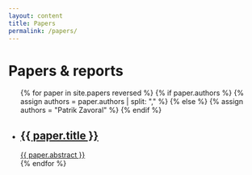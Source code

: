 ```yaml
---
layout: content
title: Papers
permalink: /papers/
---
```



# Papers & reports

<ul class="papers no-a">
{% for paper in site.papers reversed %}
    {% if paper.authors %}
        {% assign authors = paper.authors | split: "," %}
    {% else %}
        {% assign authors = "Patrik Zavoral" %}
    {% endif %}
    <li class="slide-from-bottom">
    <a href="{{ paper.link }}" class="paper">
    <div>
      <h2>{{ paper.title }}</h2>
      <div class="abstract">
      {{ paper.abstract }}
      </div>
    </div>
    </a>
    </li>
{% endfor %}
</ul>
